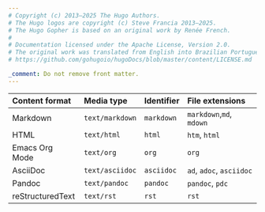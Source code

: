 ```yaml
---
# Copyright (c) 2013–2025 The Hugo Authors.
# The Hugo logos are copyright (c) Steve Francia 2013–2025.
# The Hugo Gopher is based on an original work by Renée French.
#
# Documentation licensed under the Apache License, Version 2.0.
# The original work was translated from English into Brazilian Portuguese.
# https://github.com/gohugoio/hugoDocs/blob/master/content/LICENSE.md

_comment: Do not remove front matter.
---
```


Content format|Media type|Identifier|File extensions
:--|:--|:--|:--
Markdown|`text/markdown`|`markdown`|`markdown`,`md`, `mdown`
HTML|`text/html`|`html`|`htm`, `html`
Emacs Org Mode|`text/org`|`org`|`org`
AsciiDoc|`text/asciidoc`|`asciidoc`|`ad`, `adoc`, `asciidoc`
Pandoc|`text/pandoc`|`pandoc`|`pandoc`, `pdc`
reStructuredText|`text/rst`|`rst`|`rst`
<!-- do not remove this comment -->

